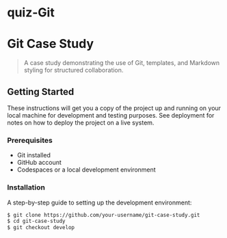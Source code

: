 # quiz-Git


# Git Case Study  

> A case study demonstrating the use of Git, templates, and Markdown styling for structured collaboration.  

## Getting Started  

These instructions will get you a copy of the project up and running on your local machine for development and testing purposes. See deployment for notes on how to deploy the project on a live system.  

### Prerequisites  

- Git installed  
- GitHub account  
- Codespaces or a local development environment  

### Installation  

A step-by-step guide to setting up the development environment:  

```bash
$ git clone https://github.com/your-username/git-case-study.git  
$ cd git-case-study  
$ git checkout develop  






















